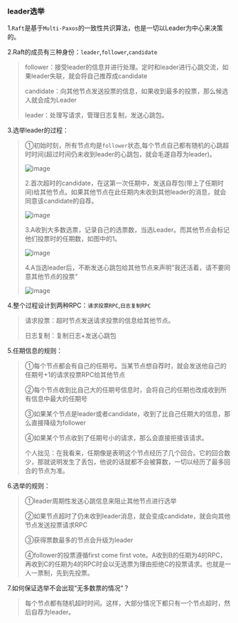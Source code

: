 ### leader选举

1.`Raft`是基于`Multi-Paxos`的一致性共识算法，也是一切以Leader为中心来决策的。

2.Raft的成员有三种身份：`leader`,`follower`,`candidate`

>follower：接受leader的信息并进行处理。定时和leader进行心跳交流，如果leader失联，就会将自己推荐成candidate
>
>candidate：向其他节点发送投票的信息，如果收到最多的投票，那么候选人就会成为Leader
>
>leader：处理写请求，管理日志复制，发送心跳包。

3.选举leader的过程：

>①初始时刻，所有节点均是`follower`状态,每个节点自己都有随机的心跳超时时间(超过时间仍未收到leader的心跳包，就会毛遂自荐为leader)。
>
>![image](https://tvax2.sinaimg.cn/large/0085EwgIgy1gtarrn67q9j30q60k5din.jpg)
>
>2.首次超时的candidate，在这第一次任期中，发送自荐包(带上了任期时间)给其他节点。如果其他节点在此任期内未收到其他leader的消息，就会同意该candidate的自荐。
>
>![image](https://tva2.sinaimg.cn/large/0085EwgIgy1gtaruk2ejij30mc0onq63.jpg)
>
>3.A收到大多数选票，记录自己的选票数，当选Leader。而其他节点会标记他们投票时的任期数，如图中的1。
>
>![image](https://tvax2.sinaimg.cn/large/0085EwgIgy1gtaruk2ejij30mc0onq63.jpg)
>
>4.A当选leader后，不断发送心跳包给其他节点来声明”我还活着，请不要同意其他节点的投票“
>
>![image](https://tvax3.sinaimg.cn/large/0085EwgIgy1gtarwrfg6aj30pr0nntby.jpg)

4.整个过程设计到两种RPC：`请求投票RPC`,`日志复制RPC`

>请求投票：超时节点发送请求投票的信息给其他节点。
>
>日志复制：复制日志+发送心跳包

5.任期信息的规则：

>①每个节点都会有自己的任期号。当某节点想自荐时，就会发送他自己的任期号+1的请求投票RPC给其他节点
>
>②每个节点收到比自己大的任期号信息时，会将自己的任期也改成收到所有信息中最大的任期号
>
>③如果某个节点是leader或者candidate，收到了比自己任期大的信息，那么直接降级为follower
>
>④如果某个节点收到了任期号小的请求，那么会直接拒接该请求。
>
>个人拙见：在我看来，任期像是表明这个节点经历了几个回合。它的回合数少，那就说明发生了丢包，他说的话就都不会被算数，一切以经历了最多回合的节点为准。

6.选举的规则：

>①leader周期性发送心跳信息来阻止其他节点进行选举
>
>②如果节点超时了仍未收到leader消息，就会变成candidate，就会向其他节点发送投票请求RPC
>
>③获得票数最多的节点会升级为leader
>
>④follower的投票遵循first come first vote。A收到B的任期为4的RPC，再收到C的任期为4的RPC时会以无选票为理由拒绝C的投票请求。也就是一人一票制，先到先投票。

7.如何保证选举不会出现”无多数票的情况“？

>每个节点都有随机超时时间。这样，大部分情况下都只有一个节点超时，然后自荐为leader。